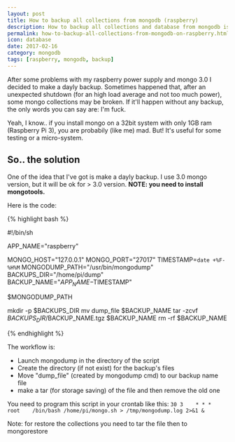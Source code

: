 ```yaml
---
layout: post
title: How to backup all collections from mongodb (raspberry)
description: How to backup all collections and database from mongodb istance hosted in server (in this case on raspberry)
permalink: how-to-backup-all-collections-from-mongodb-on-raspberry.html
icon: database
date: 2017-02-16
category: mongodb
tags: [raspberry, mongodb, backup]
---
```


After some problems with my raspberry power supply and mongo 3.0 I decided to make a dayly backup.
Sometimes happened that, after an unexpected shutdown (for an high load average and not too much power), some mongo collections may be broken. If it'll happen without any backup, the only words you can say are: I'm fuck.

Yeah, I know.. if you install mongo on a 32bit system with only 1GB ram (Raspberry Pi 3), you are probabily (like me) mad.
But! It's useful for some testing or a micro-system.

## So.. the solution

One of the idea that I've got is make a dayly backup. I use 3.0 mongo version, but it will be ok for > 3.0 version.
**NOTE: you need to install mongotools.**

Here is the code:

{% highlight bash %}

#!/bin/sh

APP_NAME="raspberry"

MONGO_HOST="127.0.0.1"
MONGO_PORT="27017"
TIMESTAMP=`date +%F-%H%M`
MONGODUMP_PATH="/usr/bin/mongodump"
BACKUPS_DIR="/home/pi/dump"
BACKUP_NAME="$APP_NAME-$TIMESTAMP"

$MONGODUMP_PATH

mkdir -p $BACKUPS_DIR
mv dump_file $BACKUP_NAME
tar -zcvf $BACKUPS_DIR/$BACKUP_NAME.tgz $BACKUP_NAME
rm -rf $BACKUP_NAME

{% endhighlight %}

The workflow is:
* Launch mongodump in the directory of the script
* Create the directory (if not exist) for the backup's files
* Move "dump_file" (created by mongodump cmd) to our backup name file
* make a tar (for storage saving) of the file and then remove the old one

You need to program this script in your crontab like this:
``30 3    * * *   root    /bin/bash /home/pi/mongo.sh > /tmp/mongodump.log 2>&1 &``

Note: for restore the collections you need to tar the file then to mongorestore
